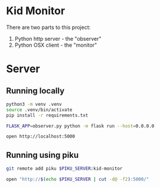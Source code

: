 # Kid Monitor

There are two parts to this project:

1. Python http server - the "observer"
2. Python OSX client - the "monitor"

# Server

## Running locally

```bash
python3 -m venv .venv
source .venv/bin/activate
pip install -r requirements.txt

FLASK_APP=observer.py python -m flask run --host=0.0.0.0

open http://localhost:5000
```

## Running using piku

```bash
git remote add piku $PIKU_SERVER:kid-monitor

open "http://$(echo $PIKU_SERVER | cut -d@ -f2):5000/"
```

